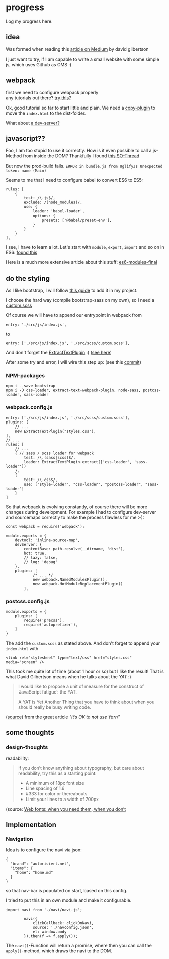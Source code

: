 # progress

Log my progress here.

## idea

Was formed when reading this [article on Medium](https://hackernoon.com/12-cool-things-you-can-do-with-github-f3e0424cf2f0) by david gilbertson

I just want to try, if I am capable to write a small website with some simple js, which uses Github as CMS :)

## webpack

first we need to configure webpack properly  
any tutorials out there? [try this?](https://tutorialzine.com/2017/04/learn-webpack-in-15-minutes)

Ok, good tutorial so far to start little and plain.
We need a [copy-plugin](https://github.com/webpack-contrib/copy-webpack-plugin) to move the `index.html` to the dist-folder.

What about [a dev-server?](https://github.com/webpack/webpack-dev-server)

## javascript??

Foo, I am too stupid to use it correctly. How is it even possible to call a js-Method from inside the DOM?
Thankfully I found [this SO-Thread](https://stackoverflow.com/questions/34357489/calling-webpacked-code-from-outside-html-script-tag)

But now the prod-build fails. `ERROR in bundle.js from UglifyJs
                               Unexpected token: name (Main)`

Seems to me that I need to configure babel to convert ES6 to ES5:

    rules: [
        {
            test: /\.js$/,
            exclude: /(node_modules)/,
            use: {
                loader: 'babel-loader',
                options: {
                    presets: ['@babel/preset-env'],
                }
            }
        }
    ],


I see, I have to learn a lot.
Let's start with `module`, `export`, `import`  and so on in ES6: [found this](http://stackabuse.com/how-to-use-module-exports-in-node-js/)

Here is a much more extensive article about this stuff: [es6-modules-final](http://2ality.com/2014/09/es6-modules-final.html)

## do the styling

As I like bootstrap, I will follow [this guide](https://getbootstrap.com/docs/4.0/getting-started/webpack/) to add it in my project.

I choose the hard way (compile bootstrap-sass on my own), so I need a [custom.scss](https://getbootstrap.com/docs/4.0/getting-started/theming/#importing)

Of course we will have to append our entrypoint in webpack from

    entry: './src/js/index.js',

to

    entry: ['./src/js/index.js', './src/scss/custom.scss'],


And don't forget the [ExtractTextPlugin](https://github.com/webpack-contrib/extract-text-webpack-plugin) :) ([see here](https://github.com/JonathanMH/webpack-scss-sass-file))

After some try and error, I will wire this step up: (see this [commit](https://github.com/mike-boddin/www.autorisiert.net2/commit/f92f27950574a3cddcb2ff38665df63fa0df050f))

### NPM-packages

    npm i --save bootstrap
    npm i -D css-loader, extract-text-webpack-plugin, node-sass, postcss-loader, sass-loader

### webpack.config.js

    entry: ['./src/js/index.js', './src/scss/custom.scss'],
    plugins: [
        // ...
        new ExtractTextPlugin("styles.css"),
    ],
    // ...
    rules: [
        // ...
        { // sass / scss loader for webpack
            test: /\.(sass|scss)$/,
            loader: ExtractTextPlugin.extract(['css-loader', 'sass-loader'])
        },
        {
            test: /\.css$/,
            use: ["style-loader", "css-loader", "postcss-loader", "sass-loader"]
        }
    ]
    
So that webpack is evolving constantly, of course there will be more changes during development.
For example I had to configure dev-server and sourcemaps correctly to make the process flawless for me :-):

    const webpack = require('webpack');
    
    module.exports = {
        devtool: 'inline-source-map',
        devServer: {
            contentBase: path.resolve(__dirname, 'dist'),
            hot: true,
            // lazy: false,
            // log: 'debug'
        },
        plugins: [
                /* ... */
                new webpack.NamedModulesPlugin(),
                new webpack.HotModuleReplacementPlugin()
            ],

### postcss.config.js

    module.exports = {
        plugins: [
            require('precss'),
            require('autoprefixer'),
        ]
    }

The add the `custom.scss` as stated above.
And don't forget to append your `index.html` with

    <link rel="stylesheet" type="text/css" href="styles.css" media="screen" />

This took me quite lot of time (about 1 hour or so) but I like the result!
That is what David Gilbertson means when he talks about the *YAT* :)

> I would like to propose a unit of measure for the construct of ‘JavaScript fatigue’: the YAT.
>
> A YAT is Yet Another Thing that you have to think about when you should really be busy writing code.

([source](https://hackernoon.com/its-ok-to-not-use-yarn-f28dc766ef32)) from the great article *"It’s OK to not use Yarn"*

## some thoughts

### design-thoughts

readability:

> If you don’t know anything about typography, but care about readability, try this as a starting point:
>
> * A minimum of 18px font size
> * Line spacing of 1.6
> * \#333 for color or thereabouts
> * Limit your lines to a width of 700px

(source: [Web fonts: when you need them, when you don’t](https://hackernoon.com/web-fonts-when-you-need-them-when-you-dont-a3b4b39fe0ae)

## Implementation

### Navigation

Idea is to configure the navi via json:

    {
      "brand": "autorisiert.net",
      "items": {
        "home": "home.md"
      }
    }
    
so that nav-bar is populated on start, based on this config.

I tried to put this in an own module and make it configurable.

    import navi from './navi/navi.js';
    
            navi({
                clickCallback: clickOnNavi, 
                source: './navconfig.json', 
                el: window.body
            }).then(f => f.apply());
            
The `navi()`-Function will return a promise, where then you can call the `apply()`-method, which draws the navi to the DOM.
